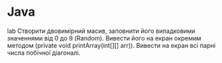 # Java
lab
Створити двовимірний масив, заповнити його випадковими значеннями від 0 до 9 (Random). Вивести його на екран окремим методом (private void printArray(int[][] arr)). Вивести на екран всі парні числа побічної діагоналі.

